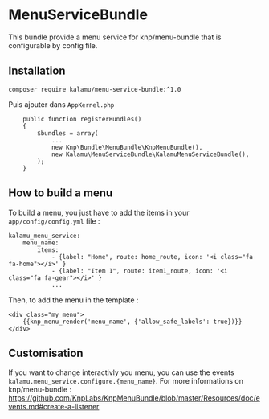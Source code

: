 # MenuServiceBundle

This bundle provide a menu service for knp/menu-bundle that is configurable by config file.

## Installation

```
composer require kalamu/menu-service-bundle:^1.0
```

Puis ajouter dans `AppKernel.php`

```
    public function registerBundles()
    {
        $bundles = array(
            ...
            new Knp\Bundle\MenuBundle\KnpMenuBundle(),
            new Kalamu\MenuServiceBundle\KalamuMenuServiceBundle(),
        );
    }
```

## How to build a menu

To build a menu, you just have to add the items in your `app/config/config.yml` file :

```
kalamu_menu_service:
    menu_name:
        items:
            - {label: "Home", route: home_route, icon: '<i class="fa fa-home"></i>' }
            - {label: "Item 1", route: item1_route, icon: '<i class="fa fa-gear"></i>' }
            ...
```

Then, to add the menu in the template :

```
<div class="my_menu">
    {{knp_menu_render('menu_name', {'allow_safe_labels': true})}}
</div>
```

## Customisation

If you want to change interactivly you menu, you can use the events `kalamu.menu_service.configure.{menu_name}`.
For more informations on knp/menu-bundle : https://github.com/KnpLabs/KnpMenuBundle/blob/master/Resources/doc/events.md#create-a-listener
